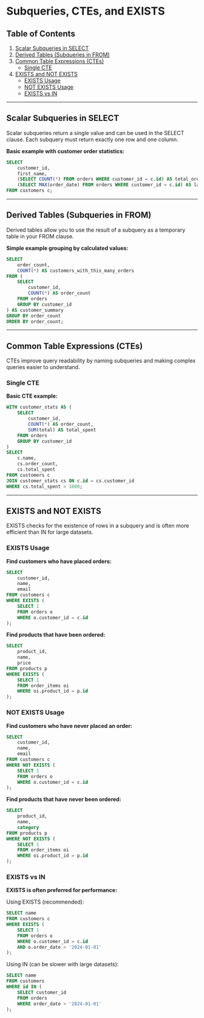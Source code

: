 # Subqueries, CTEs, and EXISTS

## Table of Contents
1. [Scalar Subqueries in SELECT](#scalar-subqueries-in-select)
2. [Derived Tables (Subqueries in FROM)](#derived-tables-subqueries-in-from)
3. [Common Table Expressions (CTEs)](#common-table-expressions-ctes)
   - [Single CTE](#single-cte)
4. [EXISTS and NOT EXISTS](#exists-and-not-exists)
   - [EXISTS Usage](#exists-usage)
   - [NOT EXISTS Usage](#not-exists-usage)
   - [EXISTS vs IN](#exists-vs-in)

---

## Scalar Subqueries in SELECT

Scalar subqueries return a single value and can be used in the SELECT clause. Each subquery must return exactly one row and one column.

**Basic example with customer order statistics:**
```sql
SELECT
    customer_id,
    first_name,
    (SELECT COUNT(*) FROM orders WHERE customer_id = c.id) AS total_orders,
    (SELECT MAX(order_date) FROM orders WHERE customer_id = c.id) AS last_order
FROM customers c;
```

---

## Derived Tables (Subqueries in FROM)

Derived tables allow you to use the result of a subquery as a temporary table in your FROM clause.

**Simple example grouping by calculated values:**
```sql
SELECT
    order_count,
    COUNT(*) AS customers_with_this_many_orders
FROM (
    SELECT
        customer_id,
        COUNT(*) AS order_count
    FROM orders
    GROUP BY customer_id
) AS customer_summary
GROUP BY order_count
ORDER BY order_count;
```
---

## Common Table Expressions (CTEs)

CTEs improve query readability by naming subqueries and making complex queries easier to understand.

### Single CTE

**Basic CTE example:**
```sql
WITH customer_stats AS (
    SELECT
        customer_id,
        COUNT(*) AS order_count,
        SUM(total) AS total_spent
    FROM orders
    GROUP BY customer_id
)
SELECT
    c.name,
    cs.order_count,
    cs.total_spent
FROM customers c
JOIN customer_stats cs ON c.id = cs.customer_id
WHERE cs.total_spent > 1000;
```
---

## EXISTS and NOT EXISTS

EXISTS checks for the existence of rows in a subquery and is often more efficient than IN for large datasets.

### EXISTS Usage

**Find customers who have placed orders:**
```sql
SELECT
    customer_id,
    name,
    email
FROM customers c
WHERE EXISTS (
    SELECT 1
    FROM orders o
    WHERE o.customer_id = c.id
);
```

**Find products that have been ordered:**
```sql
SELECT
    product_id,
    name,
    price
FROM products p
WHERE EXISTS (
    SELECT 1
    FROM order_items oi
    WHERE oi.product_id = p.id
);
```

### NOT EXISTS Usage

**Find customers who have never placed an order:**
```sql
SELECT
    customer_id,
    name,
    email
FROM customers c
WHERE NOT EXISTS (
    SELECT 1
    FROM orders o
    WHERE o.customer_id = c.id
);
```

**Find products that have never been ordered:**
```sql
SELECT
    product_id,
    name,
    category
FROM products p
WHERE NOT EXISTS (
    SELECT 1
    FROM order_items oi
    WHERE oi.product_id = p.id
);
```

### EXISTS vs IN

**EXISTS is often preferred for performance:**

Using EXISTS (recommended):
```sql
SELECT name
FROM customers c
WHERE EXISTS (
    SELECT 1
    FROM orders o
    WHERE o.customer_id = c.id
    AND o.order_date > '2024-01-01'
);
```

Using IN (can be slower with large datasets):
```sql
SELECT name
FROM customers
WHERE id IN (
    SELECT customer_id
    FROM orders
    WHERE order_date > '2024-01-01'
);
```